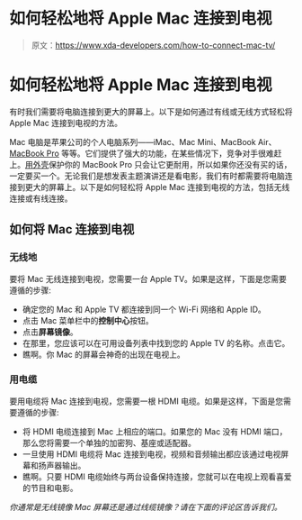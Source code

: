 # 如何轻松地将 Apple Mac 连接到电视

> 原文：<https://www.xda-developers.com/how-to-connect-mac-tv/>

# 如何轻松地将 Apple Mac 连接到电视

有时我们需要将电脑连接到更大的屏幕上。以下是如何通过有线或无线方式轻松将 Apple Mac 连接到电视的方法。

Mac 电脑是苹果公司的个人电脑系列——iMac、Mac Mini、MacBook Air、 [MacBook Pro](https://www.xda-developers.com/macbook-pro-2021/) 等等。它们提供了强大的功能，在某些情况下，竞争对手很难赶上。[用外壳](https://www.xda-developers.com/best-macbook-pro-cases/)保护你的 MacBook Pro 只会让它更耐用，所以如果你还没有买的话，一定要买一个。无论我们是想发表主题演讲还是看电影，我们有时都需要将电脑连接到更大的屏幕上。以下是如何轻松将 Apple Mac 连接到电视的方法，包括无线连接或有线连接。

## 如何将 Mac 连接到电视

### 无线地

要将 Mac 无线连接到电视，您需要一台 Apple TV。如果是这样，下面是您需要遵循的步骤:

*   确定您的 Mac 和 Apple TV 都连接到同一个 Wi-Fi 网络和 Apple ID。
*   点击 Mac 菜单栏中的**控制中心**按钮。
*   点击**屏幕镜像**。
*   在那里，您应该可以在可用设备列表中找到您的 Apple TV 的名称。点击它。
*   瞧啊。你 Mac 的屏幕会神奇的出现在电视上。

### 用电缆

要用电缆将 Mac 连接到电视，您需要一根 HDMI 电缆。如果是这样，下面是您需要遵循的步骤:

*   将 HDMI 电缆连接到 Mac 上相应的端口。如果您的 Mac 没有 HDMI 端口，那么您将需要一个单独的加密狗、基座或适配器。
*   一旦使用 HDMI 电缆将 Mac 连接到电视，视频和音频输出都应该通过电视屏幕和扬声器输出。
*   瞧啊。只要 HDMI 电缆始终与两台设备保持连接，您就可以在电视上观看喜爱的节目和电影。

*你通常是无线镜像 Mac 屏幕还是通过线缆镜像？请在下面的评论区告诉我们。*